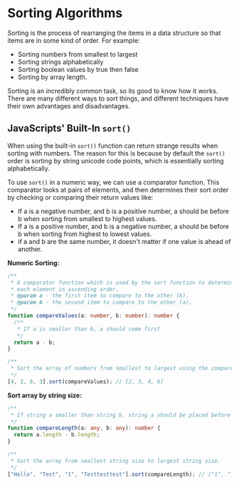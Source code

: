 # Sorting Algorithms

Sorting is the process of rearranging the items in a data structure so that items are
in some kind of order. For example:
- Sorting numbers from smallest to largest
- Sorting strings alphabetically
- Sorting boolean values by true then false
- Sorting by array length.

Sorting is an incredibly common task, so its good to know how it works. There are many
different ways to sort things, and different techniques have their own advantages and
disadvantages.

## JavaScripts' Built-In `sort()`

When using the built-in `sort()` function can return strange results when sorting with
numbers. The reason for this is because by default the `sort()` order is sorting by
string unicode code points, which is essentially sorting alphabetically.

To use `sort()` in a numeric way, we can use a comparator function. This
comparator looks at pairs of elements, and then determines their sort order by checking
or comparing their return values like:
- If a is a negative number, and b is a positive number, a should be before b when sorting from smallest to highest values.
- If a is a positive number, and b is a negative number, a should be before b when sorting from highest to lowest values.
- if a and b are the same number, it doesn't matter if one value is ahead of another.

**Numeric Sorting:**
```typescript
/**
 * A comparator function which is used by the sort function to determine the placement of
 * each element in ascending order.
 * @param a - the first item to compare to the other (b).
 * @param b - the second item to compare to the other (a).
 */
function compareValues(a: number, b: number): number {
  /**
   * If a is smaller than b, a should come first
   */
  return a - b;
}

/**
 * Sort the array of numbers from smallest to largest using the compareValues function
 */
[4, 2, 6, 3].sort(compareValues); // [2, 3, 4, 6]
```

**Sort array by string size:**
```typescript
/**
 * If string a smaller than string b, string a should be placed before string b
 */
function compareLength(a: any, b: any): number {
  return a.length - b.length;
}

/**
 * Sort the array from smallest string size to largest string size.
 */
["Hello", "Test", "1", "Testtesttest"].sort(compareLength); // ["1", "Test", "Hello, "Testtesttest]
```
